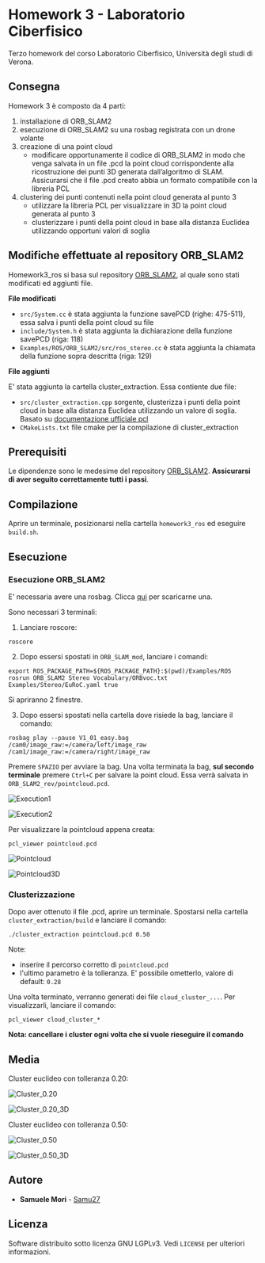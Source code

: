 # Homework 3 - Laboratorio Ciberfisico

Terzo homework del corso Laboratorio Ciberfisico, Università degli studi di Verona.

## Consegna

Homework 3 è composto da 4 parti:
1. installazione di ORB_SLAM2
2. esecuzione di ORB_SLAM2 su una rosbag registrata
con un drone volante
3. creazione di una point cloud
    * modificare opportunamente il codice di ORB_SLAM2 in modo che venga salvata in un file .pcd la point cloud corrispondente alla ricostruzione dei punti 3D generata dall’algoritmo di SLAM. Assicurarsi che il file .pcd creato abbia un formato compatibile con la libreria PCL 
4. clustering dei punti contenuti nella point cloud generata al punto 3
    * utilizzare la libreria PCL per visualizzare in 3D la point cloud generata al punto 3
    * clusterizzare i punti della point cloud in base alla distanza Euclidea utilizzando opportuni valori di soglia

## Modifiche effettuate al repository ORB_SLAM2
Homework3_ros si basa sul repository [ORB_SLAM2](https://github.com/raulmur/ORB_SLAM2), al quale sono stati modificati ed aggiunti file.

**File modificati**
* `src/System.cc` è stata aggiunta la funzione savePCD (righe: 475-511), essa salva i punti della point cloud su file
* `include/System.h` è stata aggiunta la dichiarazione della funzione savePCD (riga: 118)
* `Examples/ROS/ORB_SLAM2/src/ros_stereo.cc` è stata aggiunta la chiamata della funzione sopra descritta (riga: 129)

**File aggiunti**

E' stata aggiunta la cartella cluster_extraction. Essa contiente due file:
* `src/cluster_extraction.cpp` sorgente, clusterizza i punti della point cloud in base alla distanza Euclidea utilizzando un valore di soglia. Basato su [documentazione ufficiale pcl](http://www.pointclouds.org/documentation/tutorials/cluster_extraction.php)
* `CMakeLists.txt` file cmake per la compilazione di cluster_extraction


## Prerequisiti

Le dipendenze sono le medesime del repository [ORB_SLAM2](https://github.com/raulmur/ORB_SLAM2#2-prerequisites).
**Assicurarsi di aver seguito correttamente tutti i passi**.

## Compilazione
Aprire un terminale, posizionarsi nella cartella `homework3_ros` ed eseguire `build.sh`.

## Esecuzione

### Esecuzione ORB_SLAM2
E' necessaria avere una rosbag. Clicca [qui](http://robotics.ethz.ch/~asl-datasets/ijrr_euroc_mav_dataset/vicon_room1/V1_01_easy/V1_01_easy.bag) per scaricarne una.

Sono necessari 3 terminali:
1. Lanciare roscore:
```
roscore
```

2. Dopo essersi spostati in `ORB_SLAM_mod`, lanciare i comandi:
```
export ROS_PACKAGE_PATH=${ROS_PACKAGE_PATH}:$(pwd)/Examples/ROS
rosrun ORB_SLAM2 Stereo Vocabulary/ORBvoc.txt Examples/Stereo/EuRoC.yaml true
```
Si apriranno 2 finestre.

3. Dopo essersi spostati nella cartella dove risiede la bag, lanciare il comando:
```
rosbag play --pause V1_01_easy.bag /cam0/image_raw:=/camera/left/image_raw /cam1/image_raw:=/camera/right/image_raw
```
Premere `SPAZIO` per avviare la bag.
Una volta terminata la bag, **sul secondo terminale** premere `Ctrl+C` per salvare la point cloud. Essa verrà salvata in `ORB_SLAM2_rev/pointcloud.pcd`.

![Execution1](media/screenshot_exec1.png)

![Execution2](media/screenshot_exec2.png)

Per visualizzare la pointcloud appena creata:
```
pcl_viewer pointcloud.pcd
```


![Pointcloud](media/screenshot_pointcloud.png)

![Pointcloud3D](media/gif_pointcloud.gif)

### Clusterizzazione

Dopo aver ottenuto il file .pcd, aprire un terminale. Spostarsi nella cartella `cluster_extraction/build` e lanciare il comando:
```
./cluster_extraction pointcloud.pcd 0.50
```
Note:
* inserire il percorso corretto di `pointcloud.pcd`
* l'ultimo parametro è la tolleranza. E' possibile ometterlo, valore di default: `0.28`

Una volta terminato, verranno generati dei file `cloud_cluster_...`. Per visualizzarli, lanciare il comando:
```
pcl_viewer cloud_cluster_*
```
**Nota: cancellare i cluster ogni volta che si vuole rieseguire il comando**

## Media

Cluster euclideo con tolleranza 0.20:

![Cluster_0.20](media/screenshot_t020.png)

![Cluster_0.20_3D](media/gif_t020.gif)


Cluster euclideo con tolleranza 0.50:

![Cluster_0.50](media/screenshot_t050.png)

![Cluster_0.50_3D](media/gif_t050.gif)


## Autore

* **Samuele Mori** - [Samu27](https://github.com/Samu27)

## Licenza

Software distribuito sotto licenza GNU LGPLv3. Vedi `LICENSE` per ulteriori informazioni.

